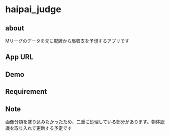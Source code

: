 # haipai_judge

## about
Mリーグのデータを元に配牌から局収支を予想するアプリです

## App URL


## Demo


## Requirement


## Note
画像分類を盛り込みたかったため、二重に処理している部分があります。物体認識を取り入れて更新する予定です
